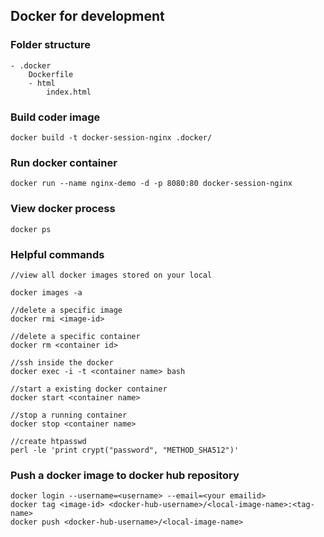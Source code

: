 ## Docker for development

### Folder structure
```
- .docker
    Dockerfile
    - html
        index.html
```
### Build coder image
```
docker build -t docker-session-nginx .docker/
```

### Run docker container
```
docker run --name nginx-demo -d -p 8080:80 docker-session-nginx
```

### View docker process
```
docker ps
```
### Helpful commands
```
//view all docker images stored on your local 

docker images -a

//delete a specific image 
docker rmi <image-id>

//delete a specific container 
docker rm <container id>

//ssh inside the docker
docker exec -i -t <container name> bash

//start a existing docker container
docker start <container name>

//stop a running container
docker stop <container name>

//create htpasswd
perl -le 'print crypt("password", "METHOD_SHA512")'
```
### Push a docker image to docker hub repository
```
docker login --username=<username> --email=<your emailid>
docker tag <image-id> <docker-hub-username>/<local-image-name>:<tag-name>
docker push <docker-hub-username>/<local-image-name>
```
